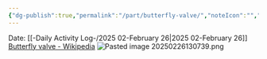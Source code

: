 ```yaml
---
{"dg-publish":true,"permalink":"/part/butterfly-valve/","noteIcon":"","created":"2025-05-20T10:31:54.023-05:00"}
---
```


Date: [[-Daily Activity Log-/2025 02-February 26\|2025 02-February 26]]
[Butterfly valve - Wikipedia](https://en.wikipedia.org/wiki/Butterfly_valve)
![Pasted image 20250226130739.png](/img/user/Pasted%20image%2020250226130739.png)